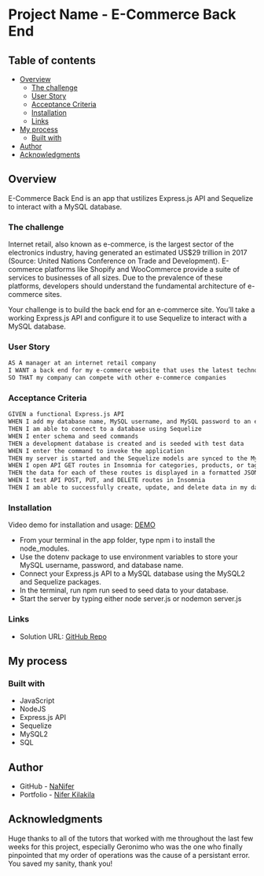# Project Name - E-Commerce Back End

## Table of contents

- [Overview](#overview)
  - [The challenge](#the-challenge)
  - [User Story](#user-story)
  - [Acceptance Criteria](#acceptance-criteria)
  - [Installation](#Installation)
  - [Links](#links)
- [My process](#my-process)
  - [Built with](#built-with)
- [Author](#author)
- [Acknowledgments](#acknowledgments)

## Overview

E-Commerce Back End is an app that ustilizes Express.js API and Sequelize to interact with a MySQL database.

### The challenge

Internet retail, also known as e-commerce, is the largest sector of the electronics industry, having generated an estimated US$29 trillion in 2017 (Source: United Nations Conference on Trade and Development). E-commerce platforms like Shopify and WooCommerce provide a suite of services to businesses of all sizes. Due to the prevalence of these platforms, developers should understand the fundamental architecture of e-commerce sites.

Your challenge is to build the back end for an e-commerce site. You’ll take a working Express.js API and configure it to use Sequelize to interact with a MySQL database.

### User Story

```md
AS A manager at an internet retail company
I WANT a back end for my e-commerce website that uses the latest technologies
SO THAT my company can compete with other e-commerce companies
```

### Acceptance Criteria

```md
GIVEN a functional Express.js API
WHEN I add my database name, MySQL username, and MySQL password to an environment variable file
THEN I am able to connect to a database using Sequelize
WHEN I enter schema and seed commands
THEN a development database is created and is seeded with test data
WHEN I enter the command to invoke the application
THEN my server is started and the Sequelize models are synced to the MySQL database
WHEN I open API GET routes in Insomnia for categories, products, or tags
THEN the data for each of these routes is displayed in a formatted JSON
WHEN I test API POST, PUT, and DELETE routes in Insomnia
THEN I am able to successfully create, update, and delete data in my database
```

### Installation

Video demo for installation and usage: [DEMO](https://drive.google.com/file/d/1xIrBSLUEbD01DcNzAcvq3XgNc7zgqDG8/view)

- From your terminal in the app folder, type npm i to install the node_modules.
- Use the dotenv package to use environment variables to store your MySQL username, password, and database name.
- Connect your Express.js API to a MySQL database using the MySQL2 and Sequelize packages.
- In the terminal, run npm run seed to seed data to your database.
- Start the server by typing either node server.js or nodemon server.js

### Links

- Solution URL: [GitHub Repo](https://github.com/NaNifer/E-commerce-Back-End-h13)

## My process

### Built with

- JavaScript
- NodeJS
- Express.js API
- Sequelize
- MySQL2
- SQL​

## Author

- GitHub - [NaNifer](https://github.com/NaNifer)
- Portfolio - [Nifer Kilakila](https://nanifer.github.io/Nifer-Kilakila-Portfolio-h2/)

## Acknowledgments

Huge thanks to all of the tutors that worked with me throughout the last few weeks for this project, especially Geronimo who was the one who finally pinpointed that my order of operations was the cause of a persistant error. You saved my sanity, thank you!